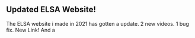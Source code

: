## Updated ELSA Website!
The ELSA website i made in 2021 has gotten a update. 2 new videos. 1 bug fix. New Link! And a <title> tag.
  
  The Updated website can be found at [https://sastofficial.github.io/elsa](https://sastofficial.github.io/elsa).
  
  The Original version is still up at [https://sastofficial.github.io/test](https://sastofficial.github.io/test).
